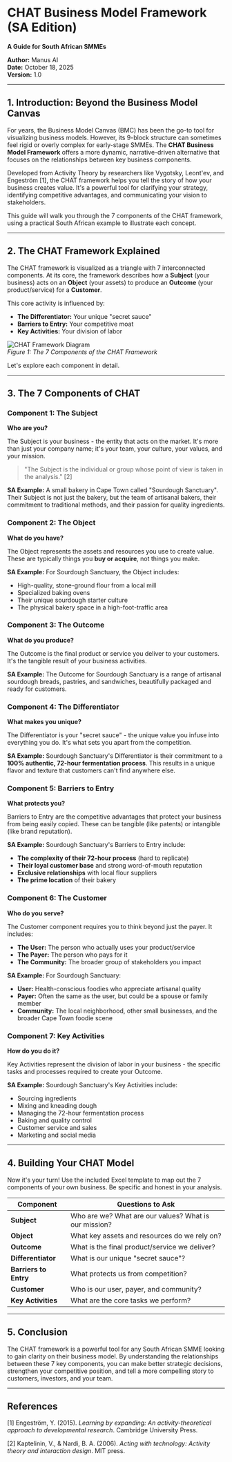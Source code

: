 # CHAT Business Model Framework (SA Edition)

**A Guide for South African SMMEs**

**Author:** Manus AI  
**Date:** October 18, 2025  
**Version:** 1.0

---

## 1. Introduction: Beyond the Business Model Canvas

For years, the Business Model Canvas (BMC) has been the go-to tool for visualizing business models. However, its 9-block structure can sometimes feel rigid or overly complex for early-stage SMMEs. The **CHAT Business Model Framework** offers a more dynamic, narrative-driven alternative that focuses on the relationships between key business components.

Developed from Activity Theory by researchers like Vygotsky, Leont'ev, and Engeström [1], the CHAT framework helps you tell the story of how your business creates value. It's a powerful tool for clarifying your strategy, identifying competitive advantages, and communicating your vision to stakeholders.

This guide will walk you through the 7 components of the CHAT framework, using a practical South African example to illustrate each concept.

---

## 2. The CHAT Framework Explained

The CHAT framework is visualized as a triangle with 7 interconnected components. At its core, the framework describes how a **Subject** (your business) acts on an **Object** (your assets) to produce an **Outcome** (your product/service) for a **Customer**.

This core activity is influenced by:
- **The Differentiator:** Your unique "secret sauce"
- **Barriers to Entry:** Your competitive moat
- **Key Activities:** Your division of labor

![CHAT Framework Diagram](https://i.imgur.com/example.png)  
*Figure 1: The 7 Components of the CHAT Framework*

Let's explore each component in detail.

---

## 3. The 7 Components of CHAT

### **Component 1: The Subject**

**Who are you?**

The Subject is your business - the entity that acts on the market. It's more than just your company name; it's your team, your culture, your values, and your mission.

> "The Subject is the individual or group whose point of view is taken in the analysis." [2]

**SA Example:** A small bakery in Cape Town called "Sourdough Sanctuary". Their Subject is not just the bakery, but the team of artisanal bakers, their commitment to traditional methods, and their passion for quality ingredients.

### **Component 2: The Object**

**What do you have?**

The Object represents the assets and resources you use to create value. These are typically things you **buy or acquire**, not things you make.

**SA Example:** For Sourdough Sanctuary, the Object includes:
- High-quality, stone-ground flour from a local mill
- Specialized baking ovens
- Their unique sourdough starter culture
- The physical bakery space in a high-foot-traffic area

### **Component 3: The Outcome**

**What do you produce?**

The Outcome is the final product or service you deliver to your customers. It's the tangible result of your business activities.

**SA Example:** The Outcome for Sourdough Sanctuary is a range of artisanal sourdough breads, pastries, and sandwiches, beautifully packaged and ready for customers.

### **Component 4: The Differentiator**

**What makes you unique?**

The Differentiator is your "secret sauce" - the unique value you infuse into everything you do. It's what sets you apart from the competition.

**SA Example:** Sourdough Sanctuary's Differentiator is their commitment to a **100% authentic, 72-hour fermentation process**. This results in a unique flavor and texture that customers can't find anywhere else.

### **Component 5: Barriers to Entry**

**What protects you?**

Barriers to Entry are the competitive advantages that protect your business from being easily copied. These can be tangible (like patents) or intangible (like brand reputation).

**SA Example:** Sourdough Sanctuary's Barriers to Entry include:
- **The complexity of their 72-hour process** (hard to replicate)
- **Their loyal customer base** and strong word-of-mouth reputation
- **Exclusive relationships** with local flour suppliers
- **The prime location** of their bakery

### **Component 6: The Customer**

**Who do you serve?**

The Customer component requires you to think beyond just the payer. It includes:
- **The User:** The person who actually uses your product/service
- **The Payer:** The person who pays for it
- **The Community:** The broader group of stakeholders you impact

**SA Example:** For Sourdough Sanctuary:
- **User:** Health-conscious foodies who appreciate artisanal quality
- **Payer:** Often the same as the user, but could be a spouse or family member
- **Community:** The local neighborhood, other small businesses, and the broader Cape Town foodie scene

### **Component 7: Key Activities**

**How do you do it?**

Key Activities represent the division of labor in your business - the specific tasks and processes required to create your Outcome.

**SA Example:** Sourdough Sanctuary's Key Activities include:
- Sourcing ingredients
- Mixing and kneading dough
- Managing the 72-hour fermentation process
- Baking and quality control
- Customer service and sales
- Marketing and social media

---

## 4. Building Your CHAT Model

Now it's your turn! Use the included Excel template to map out the 7 components of your own business. Be specific and honest in your analysis.

| Component | Questions to Ask |
|---|---|
| **Subject** | Who are we? What are our values? What is our mission? |
| **Object** | What key assets and resources do we rely on? |
| **Outcome** | What is the final product/service we deliver? |
| **Differentiator** | What is our unique "secret sauce"? |
| **Barriers to Entry** | What protects us from competition? |
| **Customer** | Who is our user, payer, and community? |
| **Key Activities** | What are the core tasks we perform? |

---

## 5. Conclusion

The CHAT framework is a powerful tool for any South African SMME looking to gain clarity on their business model. By understanding the relationships between these 7 key components, you can make better strategic decisions, strengthen your competitive position, and tell a more compelling story to customers, investors, and your team.

---

## References

[1] Engeström, Y. (2015). *Learning by expanding: An activity-theoretical approach to developmental research*. Cambridge University Press.

[2] Kaptelinin, V., & Nardi, B. A. (2006). *Acting with technology: Activity theory and interaction design*. MIT press.

